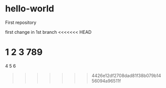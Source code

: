 # hello-world
First repository

first change in 1st branch
<<<<<<< HEAD

 1 2 3
 789
=======
4 5 6
>>>>>>> 4426e12df2708dad81f38b079b1456094a96511f
